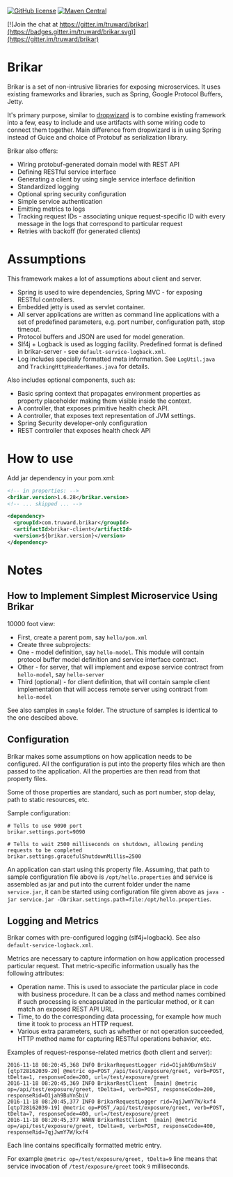 [![GitHub license](https://img.shields.io/badge/license-Apache%202-green.svg)](https://raw.githubusercontent.com/truward/brikar/master/LICENSE)
[![Maven Central](https://img.shields.io/maven-central/v/com.truward.brikar/brikar.svg)](https://repo1.maven.org/maven2/com/truward/brikar/brikar/)

[![Join the chat at https://gitter.im/truward/brikar](https://badges.gitter.im/truward/brikar.svg)](https://gitter.im/truward/brikar)

Brikar
======

Brikar is a set of non-intrusive libraries for exposing microservices.
It uses existing frameworks and libraries, such as Spring, Google Protocol Buffers, Jetty.

It's primary purpose, similar to [dropwizard](https://github.com/dropwizard) is to combine existing framework into a few,
easy to include and use artifacts with some wiring code to connect them together. Main difference from dropwizard is in using Spring instead of Guice and choice of Protobuf as serialization library.

Brikar also offers:

* Wiring protobuf-generated domain model with REST API
* Defining RESTful service interface
* Generating a client by using single service interface definition
* Standardized logging
* Optional spring security configuration
* Simple service authentication
* Emitting metrics to logs
* Tracking request IDs - associating unique request-specific ID with every message in the logs that correspond
to particular request
* Retries with backoff (for generated clients)

# Assumptions

This framework makes a lot of assumptions about client and server.

* Spring is used to wire dependencies, Spring MVC - for exposing RESTful controllers.
* Embedded jetty is used as servlet container.
* All server applications are written as command line applications with a set of predefined parameters,
e.g. port number, configuration path, stop timeout.
* Protocol buffers and JSON are used for model generation.
* Slf4j + Logback is used as logging facility. Predefined format is defined in brikar-server -
see ``default-service-logback.xml``.
* Log includes specially formatted meta information.
See ``LogUtil.java`` and ``TrackingHttpHeaderNames.java`` for details.

Also includes optional components, such as:

* Basic spring context that propagates environment properties as property placeholder making them visible inside the context.
* A controller, that exposes primitive health check API.
* A controller, that exposes text representation of JVM settings.
* Spring Security developer-only configuration
* REST controller that exposes health check API

# How to use

Add jar dependency in your pom.xml:

```xml
<!-- in properties: -->
<brikar.version>1.6.28</brikar.version>
<!-- ... skipped ... -->

<dependency>
  <groupId>com.truward.brikar</groupId>
  <artifactId>brikar-client</artifactId>
  <version>${brikar.version}</version>
</dependency>
```

# Notes

## How to Implement Simplest Microservice Using Brikar

10000 foot view:

* First, create a parent pom, say ``hello/pom.xml``
* Create three subprojects:
* One - model definition, say ``hello-model``. This module will contain protocol buffer model definition and service interface contract.
* Other - for server, that will implement and expose service contract from ``hello-model``, say ``hello-server``
* Third (optional) - for client definition, that will contain sample client implementation that will access remote server using contract from ``hello-model``

See also samples in ``sample`` folder. The structure of samples is identical to the one descibed above.

## Configuration

Brikar makes some assumptions on how application needs to be configured. All the configuration is put into the property
files which are then passed to the application. All the properties are then read from that property files.

Some of those properties are standard, such as port number, stop delay, path to static resources, etc.

Sample configuration:

```
# Tells to use 9090 port
brikar.settings.port=9090

# Tells to wait 2500 milliseconds on shutdown, allowing pending requests to be completed
brikar.settings.gracefulShutdownMillis=2500
```

An application can start using this property file. Assuming, that path to sample configuration file above is ``/opt/hello.properties`` and
service is assembled as jar and put into the current folder under the name ``service.jar``,
it can be started using configuration file given above as ``java -jar service.jar -Dbrikar.settings.path=file:/opt/hello.properties``.

## Logging and Metrics

Brikar comes with pre-configured logging (slf4j+logback). See also ``default-service-logback.xml``.

Metrics are necessary to capture information on how application processed particular request.
That metric-specific information usually has the following attributes:

* Operation name. This is used to associate the particular place in code with business procedure.
It can be a class and method names combined if such processing is encapsulated in the particular method, or it can
match an exposed REST API URL.
* Time, to do the corresponding data processing, for example how much time it took to process an HTTP request.
* Various extra parameters, such as whether or not operation succeeded, HTTP method name for capturing RESTful operations behavior, etc.

Examples of request-response-related metrics (both client and server):

```
2016-11-18 08:20:45,368 INFO BrikarRequestLogger rid=O1jah9BuYnSbiV [qtp728162039-20] @metric op=POST_/api/test/exposure/greet, verb=POST, tDelta=1, responseCode=200, url=/test/exposure/greet
2016-11-18 08:20:45,369 INFO BrikarRestClient  [main] @metric op=/api/test/exposure/greet, tDelta=4, verb=POST, responseCode=200, responseRid=O1jah9BuYnSbiV
2016-11-18 08:20:45,377 INFO BrikarRequestLogger rid=7qjJwmY7W/kxf4 [qtp728162039-19] @metric op=POST_/api/test/exposure/greet, verb=POST, tDelta=7, responseCode=400, url=/test/exposure/greet
2016-11-18 08:20:45,377 WARN BrikarRestClient  [main] @metric op=/api/test/exposure/greet, tDelta=8, verb=POST, responseCode=400, responseRid=7qjJwmY7W/kxf4
```

Each line contains specifically formatted metric entry.

For example ``@metric op=/test/exposure/greet, tDelta=9`` line means that service invocation of ``/test/exposure/greet`` took ``9`` milliseconds.
